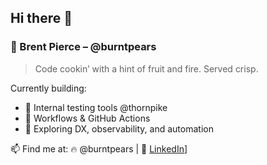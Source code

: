 ## Hi there 👋

<!--
**burntpears/burntpears** is a ✨ _special_ ✨ repository because its `README.md` (this file) appears on your GitHub profile.

Here are some ideas to get you started:

- 🔭 I’m currently working on ...
- 🌱 I’m currently learning ...
- 👯 I’m looking to collaborate on ...
- 🤔 I’m looking for help with ...
- 💬 Ask me about ...
- 📫 How to reach me: ...
- 😄 Pronouns: ...
- ⚡ Fun fact: ...
-->

### 🍐 Brent Pierce – @burntpears

> Code cookin’ with a hint of fruit and fire. Served crisp.

Currently building:
- 🔧 Internal testing tools @thornpike
- 🧪 Workflows & GitHub Actions
- 🧠 Exploring DX, observability, and automation

📫 Find me at: 🔥 @burntpears | 💼 [LinkedIn](https://www.linkedin.com/in/brentpierce/)]
